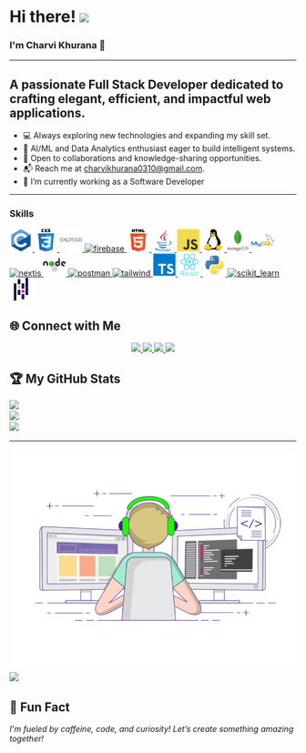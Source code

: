 # Hi there! ![](https://user-images.githubusercontent.com/18350557/176309783-0785949b-9127-417c-8b55-ab5a4333674e.gif)  
### I'm Charvi Khurana 🌟  
-----------------

**A passionate Full Stack Developer dedicated to crafting elegant, efficient, and impactful web applications.**
-----------------

- 💻 Always exploring new technologies and expanding my skill set.  
- 🌟 AI/ML and Data Analytics enthusiast eager to build intelligent systems.  
- 🤝 Open to collaborations and knowledge-sharing opportunities.  
- 📬 Reach me at [charvikhurana0310@gmail.com](mailto:charvikhurana0310@gmail.com).
- 🌱 I’m currently working as a Software Developer 
-----------------
### Skills
<p align="left">  </a> <a href="https://www.cprogramming.com/" target="_blank" rel="noreferrer"> <img src="https://raw.githubusercontent.com/devicons/devicon/master/icons/c/c-original.svg" alt="c" width="40" height="40"/> </a>  <a href="https://www.w3schools.com/css/" target="_blank" rel="noreferrer"> <img src="https://raw.githubusercontent.com/devicons/devicon/master/icons/css3/css3-original-wordmark.svg" alt="css3" width="40" height="40"/> </a> <a href="https://expressjs.com" target="_blank" rel="noreferrer"> <img src="https://raw.githubusercontent.com/devicons/devicon/master/icons/express/express-original-wordmark.svg" alt="express" width="40" height="40"/> </a>  <a href="https://firebase.google.com/" target="_blank" rel="noreferrer"> <img src="https://www.vectorlogo.zone/logos/firebase/firebase-icon.svg" alt="firebase" width="40" height="40"/> </a> <a href="https://www.w3.org/html/" target="_blank" rel="noreferrer"> <img src="https://raw.githubusercontent.com/devicons/devicon/master/icons/html5/html5-original-wordmark.svg" alt="html5" width="40" height="40"/> </a> <a href="https://www.java.com" target="_blank" rel="noreferrer"> <img src="https://raw.githubusercontent.com/devicons/devicon/master/icons/java/java-original.svg" alt="java" width="40" height="40"/> </a> <a href="https://developer.mozilla.org/en-US/docs/Web/JavaScript" target="_blank" rel="noreferrer"> <img src="https://raw.githubusercontent.com/devicons/devicon/master/icons/javascript/javascript-original.svg" alt="javascript" width="40" height="40"/> </a> <a href="https://www.linux.org/" target="_blank" rel="noreferrer"> <img src="https://raw.githubusercontent.com/devicons/devicon/master/icons/linux/linux-original.svg" alt="linux" width="40" height="40"/> </a> <a href="https://www.mongodb.com/" target="_blank" rel="noreferrer"> <img src="https://raw.githubusercontent.com/devicons/devicon/master/icons/mongodb/mongodb-original-wordmark.svg" alt="mongodb" width="40" height="40"/> </a> <a href="https://www.mysql.com/" target="_blank" rel="noreferrer"> <img src="https://raw.githubusercontent.com/devicons/devicon/master/icons/mysql/mysql-original-wordmark.svg" alt="mysql" width="40" height="40"/> </a> <a href="https://nextjs.org/" target="_blank" rel="noreferrer"> <img src="https://cdn.worldvectorlogo.com/logos/nextjs-2.svg" alt="nextjs" width="40" height="40"/> </a> <a href="https://nodejs.org" target="_blank" rel="noreferrer"> <img src="https://raw.githubusercontent.com/devicons/devicon/master/icons/nodejs/nodejs-original-wordmark.svg" alt="nodejs" width="40" height="40"/> </a><a href="https://postman.com" target="_blank" rel="noreferrer"> <img src="https://www.vectorlogo.zone/logos/getpostman/getpostman-icon.svg" alt="postman" width="40" height="40"/> </a><a href="https://tailwindcss.com/" target="_blank" rel="noreferrer"> <img src="https://www.vectorlogo.zone/logos/tailwindcss/tailwindcss-icon.svg" alt="tailwind" width="40" height="40"/> </a> <a href="https://www.typescriptlang.org/" target="_blank" rel="noreferrer"> <img src="https://raw.githubusercontent.com/devicons/devicon/master/icons/typescript/typescript-original.svg" alt="typescript" width="40" height="40"/> </a> <a href="https://reactjs.org/" target="_blank" rel="noreferrer"> <img src="https://raw.githubusercontent.com/devicons/devicon/master/icons/react/react-original-wordmark.svg" alt="react" width="40" height="40"/> </a>   <a href="https://www.python.org" target="_blank" rel="noreferrer"> <img src="https://raw.githubusercontent.com/devicons/devicon/master/icons/python/python-original.svg" alt="python" width="40" height="40"/> </a><a href="https://scikit-learn.org/" target="_blank" rel="noreferrer"> <img src="https://upload.wikimedia.org/wikipedia/commons/0/05/Scikit_learn_logo_small.svg" alt="scikit_learn" width="40" height="40"/> </a>  <a href="https://pandas.pydata.org/" target="_blank" rel="noreferrer"> <img src="https://raw.githubusercontent.com/devicons/devicon/2ae2a900d2f041da66e950e4d48052658d850630/icons/pandas/pandas-original.svg" alt="pandas" width="40" height="40"/> </a>  </p>

## 🌐 Connect with Me  
<div align="center">  
  <a href="https://www.github.com/charvi03" target="_blank">
    <img src="https://raw.githubusercontent.com/danielcranney/readme-generator/main/public/icons/socials/github.svg" width="40" />
  </a>
  <a href="https://linkedin.com/in/charvi-khurana" target="_blank">
    <img src="https://raw.githubusercontent.com/rahuldkjain/github-profile-readme-generator/master/src/images/icons/Social/linked-in-alt.svg" width="40" />
  </a>
  <a href="https://leetcode.com/u/charvikhurana01/" target="_blank">
    <img src="https://upload.wikimedia.org/wikipedia/commons/1/19/LeetCode_logo_black.png" width="40" />
  </a>
  <a href="https://www.instagram.com/charvi.0_1/" target="_blank">
    <img src="https://upload.wikimedia.org/wikipedia/commons/a/a5/Instagram_icon.png" width="40" />
  </a>
</div>  



## 🏆 My GitHub Stats  

![](https://github-readme-stats.vercel.app/api?username=charvi03&theme=blue-green&hide_border=false&include_all_commits=false&count_private=false)<br/>
![](https://github-readme-streak-stats.herokuapp.com/?user=charvi03&theme=blue-green&hide_border=false)<br/>
![](https://github-readme-stats.vercel.app/api/top-langs/?username=charvi03&theme=blue-green&hide_border=false&include_all_commits=false&count_private=false&layout=compact)

-----------------
<div align="center">
  <img src="https://raw.githubusercontent.com/devSouvik/devSouvik/master/gif3.gif" width="500" />
</div> 

[![](https://visitcount.itsvg.in/api?id=charvi03&icon=0&color=0)](https://visitcount.itsvg.in)

## 🌟 **Fun Fact**
_I'm fueled by caffeine, code, and curiosity! Let’s create something amazing together!_

